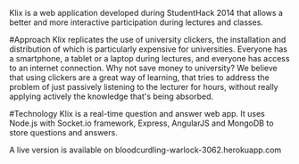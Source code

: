 Klix is a web application developed during StudentHack 2014 that allows a better and more interactive participation during lectures and classes.

#Approach
Klix replicates the use of university clickers, the installation and distribution of which is particularly expensive for universities.
Everyone has a smartphone, a tablet or a laptop during lectures, and everyone has access to an internet connection. Why not save money to university?
We believe that using clickers are a great way of learning, that tries to address the problem of just passively listening to the lecturer for hours, without really applying actively the knowledge that's being absorbed.

#Technology
Klix is a real-time question and answer web app. It uses Node.js with Socket.io framework, Express, AngularJS and MongoDB to store questions and answers.

A live version is available on bloodcurdling-warlock-3062.herokuapp.com

